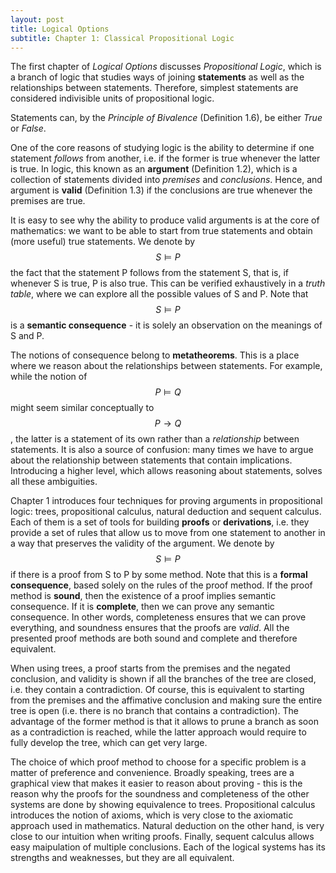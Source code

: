 ```yaml
---
layout: post
title: Logical Options
subtitle: Chapter 1: Classical Propositional Logic
---
```


The first chapter of *Logical Options* discusses *Propositional Logic*, which
is a branch of logic that studies ways of joining **statements** as well as the
relationships between statements. Therefore, simplest statements are considered
indivisible units of propositional logic.

Statements can, by the *Principle of Bivalence* (Definition 1.6), be either
*True* or *False*.

One of the core reasons of studying logic is the ability to determine if one
statement *follows* from another, i.e. if the former is true whenever the
latter is true. In logic, this known as an **argument** (Definition 1.2), which
is a collection of statements divided into *premises* and *conclusions*. Hence,
and argument is **valid** (Definition 1.3) if the conclusions are true whenever
the premises are true.

It is easy to see why the ability to produce valid arguments is at the core of
mathematics: we want to be able to start from true statements and obtain (more
useful) true statements. We denote by $$S \vDash P$$ the fact that the
statement P follows from the statement S, that is, if whenever S is true, P is
also true. This can be verified exhaustively in a *truth table*, where we can
explore all the possible values of S and P. Note that $$S \vDash P$$ is
a **semantic consequence** - it is solely an observation on the meanings of
S and P.

The notions of consequence belong to **metatheorems**. This is a place where we
reason about the relationships between statements. For example, while the
notion of $$P \vDash Q$$ might seem similar conceptually to $$P \rightarrow
Q$$, the latter is a statement of its own rather than a *relationship* between
statements. It is also a source of confusion: many times we have to argue about
the relationship between statements that contain implications. Introducing
a higher level, which allows reasoning about statements, solves all these
ambiguities.

Chapter 1 introduces four techniques for proving arguments in propositional
logic: trees, propositional calculus, natural deduction and sequent calculus.
Each of them is a set of tools for building **proofs** or **derivations**, i.e.
they provide a set of rules that
allow us to move from one statement to another in a way that preserves the
validity of the argument. We denote by $$S \models P$$ if there is a proof
from S to P by some method. Note that this is a **formal consequence**,
based solely on the rules of the proof method. If the proof method is
**sound**, then the existence of a proof implies semantic consequence. If
it is **complete**, then we can prove any semantic consequence.
In other words, completeness ensures that we can prove everything, and
soundness ensures that the proofs are *valid*. All the presented proof
methods are both sound and complete and therefore equivalent.

When using trees, a proof starts from the premises and the negated
conclusion, and validity is shown if all the branches of the tree are closed,
i.e. they contain a contradiction. Of course, this is equivalent to starting
from the premises and the affimative conclusion and making sure the entire tree
is open (i.e. there is no branch that contains a contradiction). The advantage
of the former method is that it allows to prune a branch as soon as
a contradiction is reached, while the latter approach would require to fully
develop the tree, which can get very large.

The choice of which proof method to choose for a specific problem is a matter
of preference and convenience. Broadly speaking, trees are a graphical view
that makes it easier to reason about proving - this is the reason why the
proofs for the soundness and completeness of the other systems are done by
showing equivalence to trees. Propositional calculus introduces the notion of
axioms, which is very close to the axiomatic approach used in mathematics.
Natural deduction on the other hand, is very close to our intuition when
writing proofs. Finally, sequent calculus allows easy maipulation of multiple
conclusions. Each of the logical systems has its strengths and weaknesses, but
they are all equivalent.

